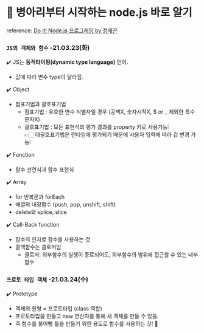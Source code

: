 # 🐥 병아리부터 시작하는 node.js 바로 알기
reference: [Do it! Node.js 프로그래밍 by 정재곤](https://edu.goorm.io/lecture/12534/저자-직강-do-it-node-js-프로그래밍)<br>

### `JS의 객체와 함수` -21.03.23(화)

✔️ JS는 **동적타이핑(dynamic type language)** 언어.<br>
+ 값에 따라 변수 type이 달라짐.

✔️ Object
+ 점표기법과 괄호표기법
  + 점표기법 : 유효한 변수 식별자일 경우 (공백X, 숫자시작X, $ or _ 제외한 특수 문자X)<br>
  + 괄호표기법 : 모든 표현식의 평가 결과를 property 키로 사용가능❕<br>
	👉🏻 대괄호표기법은 런타임에 평가되기 때문에 사용자 입력에 따라 갑 변경 가능❕<br>

✔️ Function
+ 함수 선언식과 함수 표현식

✔️ Array
+ for 반복문과 forEach
+ 배열의 내장함수 (push, pop, unshift, shift)
+ delete와 splice, slice

✔️ Call-Back function
+ 함수의 인자로 함수를 사용하는 것
+ 콜백함수는 클로저임
	+ 클로저: 외부함수의 실행이 종료되어도, 외부함수의 범위에 접근할 수 있는 내부함수

### `프로토 타입 객체` -21.03.24(수)

✔️ Prototype
+ 객체의 원형 = 프로토타입 (class 역할)
+ 프로토타입을 만들고 new 연산자를 통해 새 객체를 만들 수 있음.
+ 즉 함수를 붕어빵 틀을 만들기 위한 용도로 함수를 사용하는 것! 🤪
